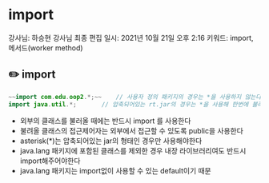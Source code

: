 # import

강사님: 하승현 강사님
최종 편집 일시: 2021년 10월 21일 오후 2:16
키워드: import, 메서드(worker method)

## ✏️  import

```java
~~import com.edu.oop2.*;~~    // 사용자 정의 패키지의 경우는 *을 사용하지 않는다 
import java.util.*;       // 압축되어있는 rt.jar의 경우는 *을 사용해 한번에 불러올 수 있다
```

- 외부의 클래스를 불러올 때에는 반드시 import 를 사용한다
- 불려올 클래스의 접근제어자는 외부에서 접근할 수 있도록 public을 사용한다
- asterisk(*)는 압축되어있는 jar의 형태인 경우만 사용해야한다
- java.lang 패키지에 포함된 클래스를 제외한 경우 내장 라이브러리여도 반드시 import해주어야한다
- java.lang 패키지는 import없이 사용할 수 있는 default이기 때문